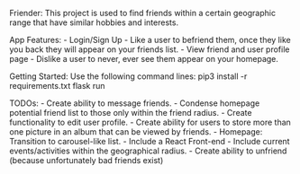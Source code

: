 Friender:
    This project is used to find friends within a certain geographic range that
    have similar hobbies and interests. 

App Features:
    - Login/Sign Up 
    - Like a user to befriend them, once they like you back they will appear on 
        your friends list. 
     - View friend and user profile page
     - Dislike a user to never, ever see them appear on your homepage. 

Getting Started:
    Use the following command lines:
        pip3 install -r requirements.txt 
        flask run


TODOs: 
    - Create ability to message friends.
    - Condense homepage potential friend list to those only within the friend 
        radius. 
    - Create functionality to edit user profile. 
    - Create ability for users to store more than one picture in an album that
        can be viewed by friends. 
    - Homepage: 
        Transition to carousel-like list.
    - Include a React Front-end
    - Include current events/activities within the geographical radius.
    - Create ability to unfriend (because unfortunately bad friends exist) 